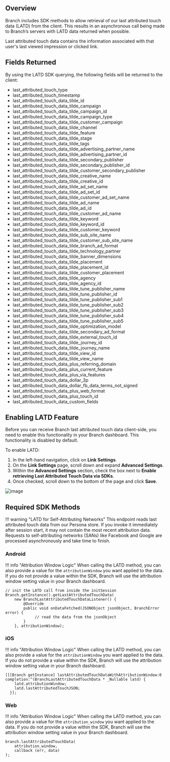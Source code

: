## Overview

Branch includes SDK methods to allow retrieval of our last attributed touch data (LATD) from the client. This results in an asynchronous call being made to Branch’s servers with LATD data returned when possible.

Last attributed touch data contains the information associated with that user's last viewed impression or clicked link.

## Fields Returned

By using the LATD SDK querying, the following fields will be returned to the client:

- last_attributed_touch_type
- last_attributed_touch_timestamp
- last_attributed_touch_data_tilde_id
- last_attributed_touch_data_tilde_campaign
- last_attributed_touch_data_tilde_campaign_id
- last_attributed_touch_data_tilde_campaign_type
- last_attributed_touch_data_tilde_customer_campaign
- last_attributed_touch_data_tilde_channel
- last_attributed_touch_data_tilde_feature
- last_attributed_touch_data_tilde_stage
- last_attributed_touch_data_tilde_tags
- last_attributed_touch_data_tilde_advertising_partner_name
- last_attributed_touch_data_tilde_advertising_partner_id
- last_attributed_touch_data_tilde_secondary_publisher
- last_attributed_touch_data_tilde_secondary_publisher_id
- last_attributed_touch_data_tilde_customer_secondary_publisher
- last_attributed_touch_data_tilde_creative_name
- last_attributed_touch_data_tilde_creative_id
- last_attributed_touch_data_tilde_ad_set_name
- last_attributed_touch_data_tilde_ad_set_id
- last_attributed_touch_data_tilde_customer_ad_set_name
- last_attributed_touch_data_tilde_ad_name
- last_attributed_touch_data_tilde_ad_id
- last_attributed_touch_data_tilde_customer_ad_name
- last_attributed_touch_data_tilde_keyword
- last_attributed_touch_data_tilde_keyword_id
- last_attributed_touch_data_tilde_customer_keyword
- last_attributed_touch_data_tilde_sub_site_name
- last_attributed_touch_data_tilde_customer_sub_site_name
- last_attributed_touch_data_tilde_branch_ad_format
- last_attributed_touch_data_tilde_technology_partner
- last_attributed_touch_data_tilde_banner_dimensions
- last_attributed_touch_data_tilde_placement
- last_attributed_touch_data_tilde_placement_id
- last_attributed_touch_data_tilde_customer_placement
- last_attributed_touch_data_tilde_agency
- last_attributed_touch_data_tilde_agency_id
- last_attributed_touch_data_tilde_tune_publisher_name
- last_attributed_touch_data_tilde_tune_publisher_id
- last_attributed_touch_data_tilde_tune_publisher_sub1
- last_attributed_touch_data_tilde_tune_publisher_sub2
- last_attributed_touch_data_tilde_tune_publisher_sub3
- last_attributed_touch_data_tilde_tune_publisher_sub4
- last_attributed_touch_data_tilde_tune_publisher_sub5
- last_attributed_touch_data_tilde_optimization_model
- last_attributed_touch_data_tilde_secondary_ad_format
- last_attributed_touch_data_tilde_external_touch_id
- last_attributed_touch_data_tilde_journey_id
- last_attributed_touch_data_tilde_journey_name
- last_attributed_touch_data_tilde_view_id
- last_attributed_touch_data_tilde_view_name
- last_attributed_touch_data_plus_referring_domain
- last_attributed_touch_data_plus_current_feature
- last_attributed_touch_data_plus_via_features
- last_attributed_touch_data_dollar_3p
- last_attributed_touch_data_dollar_fb_data_terms_not_signed
- last_attributed_touch_data_plus_web_format
- last_attributed_touch_data_plus_touch_id
- last_attributed_touch_data_custom_fields

## Enabling LATD Feature

Before you can receive Branch last attributed touch data client-side, you need to enable this functionality in your Branch dashboard. This functionality is disabled by default.

To enable LATD:

1. In the left-hand navigation, click on <notranslate>**Link Settings**</notranslate>.
2. On the <notranslate>**Link Settings**</notranslate> page, scroll down and expand <notranslate>**Advanced Settings**</notranslate>.
3. Within the <notranslate>**Advanced Settings**</notranslate> section, check the box next to <notranslate>**Enable retrieving Last Attributed Touch Data via SDKs**</notranslate>.
4. Once checked, scroll down to the bottom of the page and click <notranslate>**Save**</notranslate>.

![image](/_assets/img/pages/apps/latd-setting.png)

## Required SDK Methods

!!! warning "LATD for Self-Attributing Networks"
    This endpoint reads last attributed touch data from our Persona store. If you invoke it immediately after session start, it may not contain the most recent attribution data. Requests to self-attributing networks (SANs) like Facebook and Google are processed asynchronously and take time to finish.

### Android

!!! info "Attribution Window Logic"
    When calling the LATD method, you can also provide a value for the `attributionWindow` you want applied to the data.  If you do not provide a value within the SDK, Branch will use the attribution window setting value in your Branch dashboard.

```
// init the LATD call from inside the initSession
Branch.getInstance().getLastAttributedTouchData(
    new BranchLastAttributedTouchDataListener() {
        @Override
        public void onDataFetched(JSONObject jsonObject, BranchError error) {
             // read the data from the jsonObject
        }
    }, attributionWindow);
```

### iOS

!!! info "Attribution Window Logic"
    When calling the LATD method, you can also provide a value for the `attributionWindow` you want applied to the data.  If you do not provide a value within the SDK, Branch will use the attribution window setting value in your Branch dashboard.

```
[[[Branch getInstance] lastAttributedTouchDataWithAttributionWindow:0 completion:^(BranchLastAttributedTouchData * _Nullable latd) {
    latd.attributionWindow;
    latd.lastAttributedTouchJSON;
  }];
```

### Web

!!! info "Attribution Window Logic"
    When calling the LATD method, you can also provide a value for the `attribution_window` you want applied to the data.  If you do not provide a value within the SDK, Branch will use the attribution window setting value in your Branch dashboard.

```
branch.lastAttributedTouchData(
    attribution_window,
    callback (err, data)
);
```
